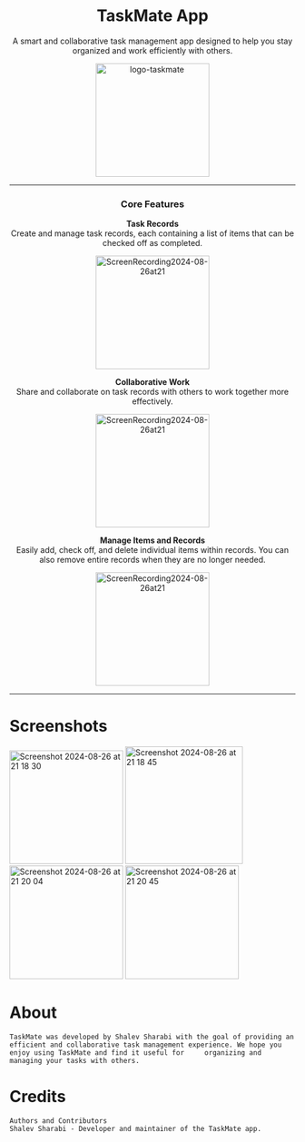 <div align="center">
    <h1>TaskMate App</h1>
    <p>A smart and collaborative task management app designed to help you stay organized and work efficiently with others.</p>
     <img width="200" alt="logo-taskmate" src="https://github.com/user-attachments/assets/71b8cb54-19ef-4c91-8717-05a983a1e8e4">
</div>

---

<div align="center">
    <h3>Core Features</h3>
    <p><b>Task Records</b><br>
    Create and manage task records, each containing a list of items that can be checked off as completed.</p>
</div>

<div align="center">
 <img width="200" alt="ScreenRecording2024-08-26at21" src="https://github.com/user-attachments/assets/e024b75a-1141-4031-8248-995c2a592fcc">
</div>

<div align="center">
    <p><b>Collaborative Work</b><br>
    Share and collaborate on task records with others to work together more effectively.</p>
</div>

<div align="center">
     <img width="200" alt="ScreenRecording2024-08-26at21" src="https://github.com/user-attachments/assets/f741dcd2-416d-45e6-b021-6f985c7697ea">
</div>

<div align="center">
    <p><b>Manage Items and Records</b><br>
    Easily add, check off, and delete individual items within records. You can also remove entire records when they are no longer needed.</p>
</div>

<div align="center">
    <img width="200" alt="ScreenRecording2024-08-26at21" src="https://github.com/user-attachments/assets/54164609-c028-4a24-b4fd-d5fb086746a9">
     
</div>

---

# Screenshots
<img width="200" alt="Screenshot 2024-08-26 at 21 18 30" src="https://github.com/user-attachments/assets/2f52d944-b839-4c91-85a9-138c8cb9f5d3">
<img width="207" alt="Screenshot 2024-08-26 at 21 18 45" src="https://github.com/user-attachments/assets/a590313f-285c-42de-a6fe-9b0389303596">
<img width="200" alt="Screenshot 2024-08-26 at 21 20 04" src="https://github.com/user-attachments/assets/5cf4ed5d-5d20-4786-bf0f-1a0ccc9d75fc">
<img width="200" alt="Screenshot 2024-08-26 at 21 20 45" src="https://github.com/user-attachments/assets/1df64ae4-1972-46fc-ada3-78d316824758">



# About
    TaskMate was developed by Shalev Sharabi with the goal of providing an efficient and collaborative task management experience. We hope you enjoy using TaskMate and find it useful for     organizing and managing your tasks with others.

# Credits
    Authors and Contributors
    Shalev Sharabi - Developer and maintainer of the TaskMate app.
